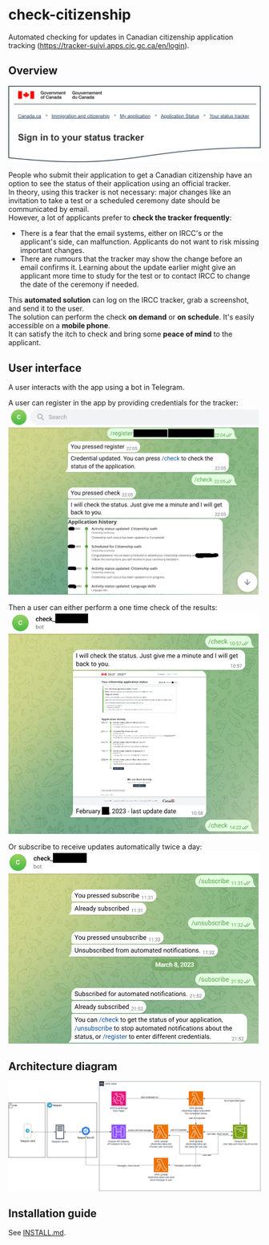 # check-citizenship
Automated checking for updates in Canadian citizenship application tracking (https://tracker-suivi.apps.cic.gc.ca/en/login).

## Overview  
<p align="center">
  <img src="docs/check-tracker-header.png" width="506">
</p>   
  
People who submit their application to get a Canadian citizenship have an option to see the status of their application using an official tracker.  
In theory, using this tracker is not necessary: major changes like an invitation to take a test or a scheduled ceremony date should be communicated by email.  
However, a lot of applicants prefer to **check the tracker frequently**:  
- There is a fear that the email systems, either on IRCC's or the applicant's side, can malfunction. Applicants do not want to risk missing important changes.  
- There are rumours that the tracker may show the change before an email confirms it. Learning about the update earlier might give an applicant more time to study for the test or to contact IRCC to change the date of the ceremony if needed.

This **automated solution** can log on the IRCC tracker, grab a screenshot, and send it to the user.  
The solution can perform the check **on demand** or **on schedule**. It's easily accessible on a **mobile phone**.  
It can satisfy the itch to check and bring some **peace of mind** to the applicant.   


## User interface
A user interacts with the app using a bot in Telegram.  

A user can register in the app by providing credentials for the tracker:  
<img src="docs/check-citizenship-bot-register.png" width="500">  

Then a user can either perform a one time check of the results:  
<img src="docs/check-citizenship-bot-check-result.png" width="500">

Or subscribe to receive updates automatically twice a day:  
<img src="docs/check-citizenship-bot-subscribe.png" width="500">
  

## Architecture diagram
<img src="docs/check-citizenship-architecture.png">

## Installation guide
See [INSTALL.md](INSTALL.md).
